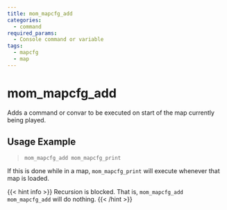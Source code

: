 ```yaml
---
title: mom_mapcfg_add
categories:
  - command
required_params:
  - Console command or variable
tags:
  - mapcfg
  - map
---
```


# mom_mapcfg_add

Adds a command or convar to be executed on start of the map currently being played.

## Usage Example

> `mom_mapcfg_add mom_mapcfg_print`

If this is done while in a map, `mom_mapcfg_print` will execute whenever that map is loaded.

{{< hint info >}}
Recursion is blocked. That is, `mom_mapcfg_add mom_mapcfg_add` will do nothing.
{{< /hint >}}